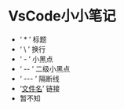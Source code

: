 # VsCode小小笔记 #

- ‘ * ’ 标题
- ‘ \ ’ 换行
- ‘ - ’ 小黑点
- ‘ -- ’ 二级小黑点 
- ‘ --- ’ 隔断线
- ‘[文件名](README.md)’ 链接
- 暂不知